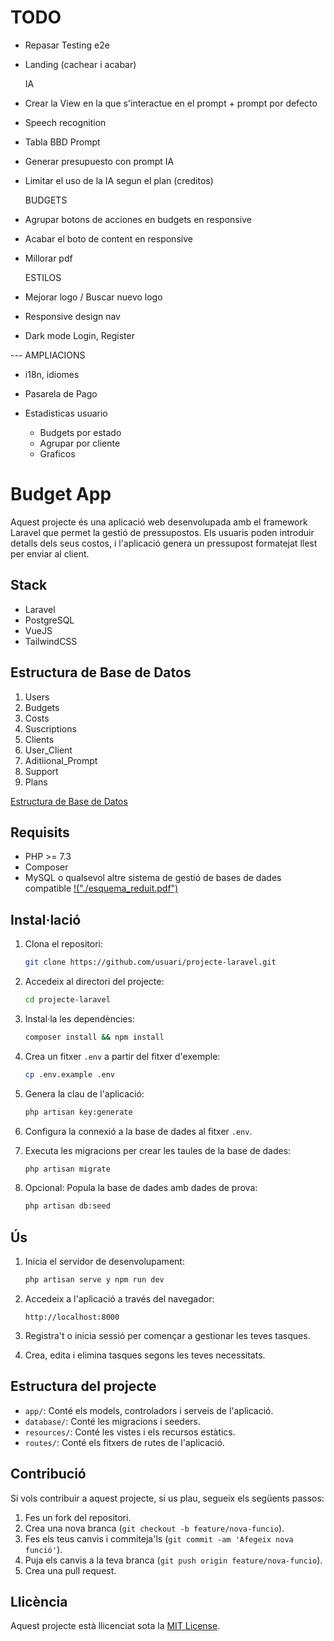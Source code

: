# TODO

-   Repasar Testing e2e

-   Landing (cachear i acabar)

    IA

-   Crear la View en la que s'interactue en el prompt + prompt por defecto
-   Speech recognition
-   Tabla BBD Prompt
-   Generar presupuesto con prompt IA
-   Limitar el uso de la IA segun el plan (creditos)

    BUDGETS

-   Agrupar botons de acciones en budgets en responsive
-   Acabar el boto de content en responsive
-   Millorar pdf

    ESTILOS

-   Mejorar logo / Buscar nuevo logo
-   Responsive design nav
-   Dark mode Login, Register

--- AMPLIACIONS

-   i18n, idiomes
-   Pasarela de Pago

-   Estadisticas usuario
    -   Budgets por estado
    -   Agrupar por cliente
    -   Graficos

# Budget App

Aquest projecte és una aplicació web desenvolupada amb el framework Laravel que permet la gestió de pressupostos. Els usuaris poden introduir detalls dels seus costos, i l'aplicació genera un pressupost formatejat llest per enviar al client.

## Stack

-   Laravel
-   PostgreSQL
-   VueJS
-   TailwindCSS

## Estructura de Base de Datos

1. Users
2. Budgets
3. Costs
4. Suscriptions
5. Clients
6. User_Client
7. Aditiional_Prompt
8. Support
9. Plans

[Estructura de Base de Datos](./esquema_reduit.pdf)

## Requisits

-   PHP >= 7.3
-   Composer
-   MySQL o qualsevol altre sistema de gestió de bases de dades compatible
    [!("./esquema_reduit.pdf")](esquema_reduit.pdf)

## Instal·lació

1. Clona el repositori:

    ```bash
    git clone https://github.com/usuari/projecte-laravel.git
    ```

2. Accedeix al directori del projecte:

    ```bash
    cd projecte-laravel
    ```

3. Instal·la les dependències:

    ```bash
    composer install && npm install
    ```

4. Crea un fitxer `.env` a partir del fitxer d'exemple:

    ```bash
    cp .env.example .env
    ```

5. Genera la clau de l'aplicació:

    ```bash
    php artisan key:generate
    ```

6. Configura la connexió a la base de dades al fitxer `.env`.

7. Executa les migracions per crear les taules de la base de dades:

    ```bash
    php artisan migrate
    ```

8. Opcional: Popula la base de dades amb dades de prova:
    ```bash
    php artisan db:seed
    ```

## Ús

1. Inicia el servidor de desenvolupament:

    ```bash
    php artisan serve y npm run dev
    ```

2. Accedeix a l'aplicació a través del navegador:

    ```
    http://localhost:8000
    ```

3. Registra't o inicia sessió per començar a gestionar les teves tasques.

4. Crea, edita i elimina tasques segons les teves necessitats.

## Estructura del projecte

-   `app/`: Conté els models, controladors i serveis de l'aplicació.
-   `database/`: Conté les migracions i seeders.
-   `resources/`: Conté les vistes i els recursos estàtics.
-   `routes/`: Conté els fitxers de rutes de l'aplicació.

## Contribució

Si vols contribuir a aquest projecte, si us plau, segueix els següents passos:

1. Fes un fork del repositori.
2. Crea una nova branca (`git checkout -b feature/nova-funcio`).
3. Fes els teus canvis i commiteja'ls (`git commit -am 'Afegeix nova funció'`).
4. Puja els canvis a la teva branca (`git push origin feature/nova-funcio`).
5. Crea una pull request.

## Llicència

Aquest projecte està llicenciat sota la [MIT License](LICENSE).
